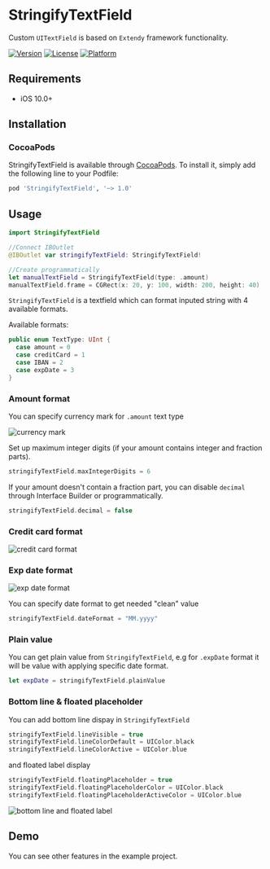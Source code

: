 # StringifyTextField
Custom `UITextField` is based on `Extendy` framework functionality.

[![Version](https://img.shields.io/cocoapods/v/StringifyTextField)](https://cocoapods.org/pods/StringifyTextField)
[![License](https://img.shields.io/cocoapods/l/StringifyTextField)](https://raw.githubusercontent.com/NovichenkoAnton/StringifyTextField/master/LICENSE)
[![Platform](https://img.shields.io/cocoapods/p/StringifyTextField)](https://cocoapods.org/pods/StringifyTextField)

## Requirements

- iOS 10.0+

## Installation

### CocoaPods

StringifyTextField is available through [CocoaPods](https://cocoapods.org). To install it, simply add the following line to your Podfile:

```ruby
pod 'StringifyTextField', '~> 1.0'
```

## Usage

```swift
import StringifyTextField

//Connect IBOutlet
@IBOutlet var stringifyTextField: StringifyTextField!

//Create programmatically
let manualTextField = StringifyTextField(type: .amount)
manualTextField.frame = CGRect(x: 20, y: 100, width: 200, height: 40)
```

`StringifyTextField` is a textfield which can format inputed string with 4 available formats.

Available formats:
```swift
public enum TextType: UInt {
  case amount = 0
  case creditCard = 1
  case IBAN = 2
  case expDate = 3
}
```

### Amount format

You can specify currency mark for `.amount` text type

![currency mark](https://user-images.githubusercontent.com/8337067/77302043-bc505e80-6d01-11ea-95c0-1e3af86a8cc0.gif)

Set up maximum integer digits (if your amount contains integer and fraction parts).

```swift
stringifyTextField.maxIntegerDigits = 6
```

If your amount doesn't contain a fraction part, you can disable `decimal` through Interface Builder or programmatically.

```swift
stringifyTextField.decimal = false
```

### Credit card format

![credit card format](https://user-images.githubusercontent.com/8337067/77302097-d7bb6980-6d01-11ea-87ef-6c64f2f75abe.gif)

### Exp date format

![exp date format](https://user-images.githubusercontent.com/8337067/77651967-9a174480-6f7e-11ea-947c-de74b8a40804.gif)

You can specify date format to get needed "clean" value

```swift
stringifyTextField.dateFormat = "MM.yyyy"
```

### Plain value

You can get plain value from `StringifyTextField`, e.g for `.expDate` format it will be value with applying specific date format.

```swift
let expDate = stringifyTextField.plainValue
```

### Bottom line & floated placeholder

You can add bottom line dispay in `StringifyTextField`

```swift
stringifyTextField.lineVisible = true
stringifyTextField.lineColorDefault = UIColor.black
stringifyTextField.lineColorActive = UIColor.blue
```

and floated label display

```swift
stringifyTextField.floatingPlaceholder = true
stringifyTextField.floatingPlaceholderColor = UIColor.black
stringifyTextField.floatingPlaceholderActiveColor = UIColor.blue
```

![bottom line and floated label](https://user-images.githubusercontent.com/8337067/78424011-3faf6f80-7673-11ea-993d-3c449fa4420c.gif)

## Demo
You can see other features in the example project.
